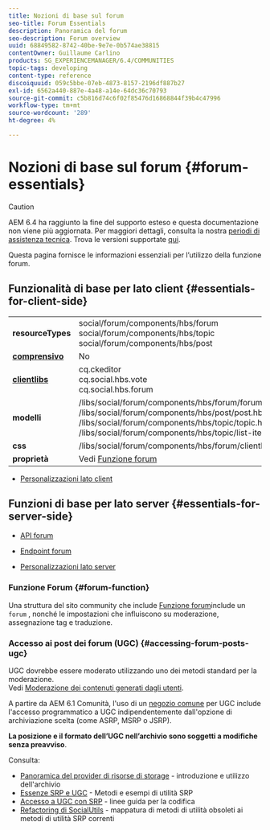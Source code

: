 ```yaml
---
title: Nozioni di base sul forum
seo-title: Forum Essentials
description: Panoramica del forum
seo-description: Forum overview
uuid: 68849582-8742-40be-9e7e-0b574ae38815
contentOwner: Guillaume Carlino
products: SG_EXPERIENCEMANAGER/6.4/COMMUNITIES
topic-tags: developing
content-type: reference
discoiquuid: 059c5bbe-07eb-4873-8157-2196df887b27
exl-id: 6562a440-887e-4a48-a14e-64dc36c70793
source-git-commit: c5b816d74c6f02f85476d16868844f39b4c47996
workflow-type: tm+mt
source-wordcount: '289'
ht-degree: 4%

---
```


# Nozioni di base sul forum {#forum-essentials}

>[!CAUTION]
>
>AEM 6.4 ha raggiunto la fine del supporto esteso e questa documentazione non viene più aggiornata. Per maggiori dettagli, consulta la nostra [periodi di assistenza tecnica](https://helpx.adobe.com/it/support/programs/eol-matrix.html). Trova le versioni supportate [qui](https://experienceleague.adobe.com/docs/).

Questa pagina fornisce le informazioni essenziali per l’utilizzo della funzione forum.

## Funzionalità di base per lato client {#essentials-for-client-side}

<table> 
 <tbody>
  <tr>
   <td> <strong>resourceTypes</strong></td> 
   <td>social/forum/components/hbs/forum<br /> social/forum/components/hbs/topic<br /> social/forum/components/hbs/post</td> 
  </tr>
  <tr>
   <td> <a href="scf.md#add-or-include-a-communities-component"><strong>comprensivo</strong></a></td> 
   <td>No</td> 
  </tr>
  <tr>
   <td> <a href="clientlibs.md"><strong>clientlibs</strong></a></td> 
   <td>cq.ckeditor<br /> cq.social.hbs.vote<br /> cq.social.hbs.forum</td> 
  </tr>
  <tr>
   <td> <strong>modelli</strong></td> 
   <td> /libs/social/forum/components/hbs/forum/forum.hbs<br /> /libs/social/forum/components/hbs/post/post.hbs<br /> /libs/social/forum/components/hbs/topic/topic.hbs<br /> /libs/social/forum/components/hbs/topic/list-item.hbs<br /> </td> 
  </tr>
  <tr>
   <td> <strong>css</strong></td> 
   <td> /libs/social/forum/components/hbs/forum/clientlibs/forum.css</td> 
  </tr>
  <tr>
   <td><strong> proprietà</strong></td> 
   <td>Vedi <a href="forum.md">Funzione forum</a></td> 
  </tr>
 </tbody>
</table>

* [Personalizzazioni lato client](client-customize.md)

## Funzioni di base per lato server {#essentials-for-server-side}

* [API forum](https://helpx.adobe.com/experience-manager/6-4/sites/developing/using/reference-materials/javadoc/com/adobe/cq/social/forum/client/api/package-summary.html)

* [Endpoint forum](https://helpx.adobe.com/experience-manager/6-4/sites/developing/using/reference-materials/javadoc/com/adobe/cq/social/forum/client/endpoints/package-summary.html)

* [Personalizzazioni lato server](server-customize.md)

### Funzione Forum {#forum-function}

Una struttura del sito community che include [Funzione forum](functions.md#forum-function)include un `forum` , nonché le impostazioni che influiscono su moderazione, assegnazione tag e traduzione.

### Accesso ai post dei forum (UGC) {#accessing-forum-posts-ugc}

UGC dovrebbe essere moderato utilizzando uno dei metodi standard per la moderazione.\
Vedi [Moderazione dei contenuti generati dagli utenti](moderate-ugc.md).

A partire da AEM 6.1 Comunità, l&#39;uso di un [negozio comune](working-with-srp.md) per UGC include l&#39;accesso programmatico a UGC indipendentemente dall&#39;opzione di archiviazione scelta (come ASRP, MSRP o JSRP).

**La posizione e il formato dell’UGC nell’archivio sono soggetti a modifiche senza preavviso**.

Consulta:

* [Panoramica del provider di risorse di storage](srp.md) - introduzione e utilizzo dell&#39;archivio
* [Essenze SRP e UGC](srp-and-ugc.md) - Metodi e esempi di utilità SRP
* [Accesso a UGC con SRP](accessing-ugc-with-srp.md) - linee guida per la codifica
* [Refactoring di SocialUtils](socialutils.md) - mappatura di metodi di utilità obsoleti ai metodi di utilità SRP correnti
